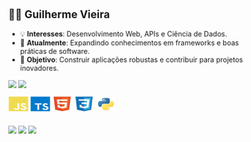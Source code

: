 ## 👨‍💻 Guilherme Vieira 

- 💡 **Interesses**: Desenvolvimento Web, APIs e Ciência de Dados.
- 📌 **Atualmente**: Expandindo conhecimentos em frameworks e boas práticas de software.
- 🚀 **Objetivo**: Construir aplicações robustas e contribuir para projetos inovadores.
  
  
<div>
  <a href=https://github.com/gdevsant>
  <img height=200 align="center" src="https://github-readme-stats.vercel.app/api?username=gdevsant&theme=transparent" /></a>
<a href="https://github.com/gdevsant">
  <img height=200 align="center" src="https://github-readme-stats.vercel.app/api/top-langs?username=gdevsant&hide_progress=false)&theme=transparent" /></a>
</div>
<div style="display: inline_block"><br>
  <img align="center" alt="Rafa-Js" height="30" width="40" src="https://raw.githubusercontent.com/devicons/devicon/master/icons/javascript/javascript-plain.svg">
  <img align="center" alt="Rafa-Ts" height="30" width="40" src="https://raw.githubusercontent.com/devicons/devicon/master/icons/typescript/typescript-plain.svg">
  <img align="center" alt="Rafa-HTML" height="30" width="40" src="https://raw.githubusercontent.com/devicons/devicon/master/icons/html5/html5-original.svg">
  <img align="center" alt="Rafa-CSS" height="30" width="40" src="https://raw.githubusercontent.com/devicons/devicon/master/icons/css3/css3-original.svg">
  <img align="center" alt="Rafa-Python" height="30" width="40" src="https://raw.githubusercontent.com/devicons/devicon/master/icons/python/python-original.svg">
</div>

##

<div>
  <a href="https://w.app/ezansj"><img src="https://img.shields.io/badge/WhatsApp-25D366?style=for-the-badge&logo=whatsapp&logoColor=white"></a>
  <a href="www.linkedin.com/in/guilherme-santana-056437302"><img src="https://img.shields.io/badge/LinkedIn-0077B5?style=for-the-badge&logo=linkedin&logoColor=white"></a>
  <a href="https://discord.com/channels/@me"><img src="https://img.shields.io/badge/Discord-7289DA?style=for-the-badge&logo=discord&logoColor=white"></a>
</div>
  
